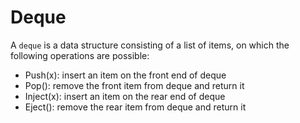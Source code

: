 # Deque

A `deque` is a data structure consisting of a list of items, on which the following operations
are possible:

- Push(x): insert an item on the front end of deque
- Pop(): remove the front item from deque and return it
- Inject(x): insert an item on the rear end of deque
- Eject(): remove the rear item from deque and return it
